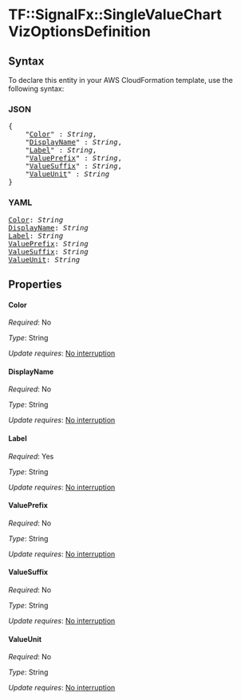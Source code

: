 # TF::SignalFx::SingleValueChart VizOptionsDefinition

## Syntax

To declare this entity in your AWS CloudFormation template, use the following syntax:

### JSON

<pre>
{
    "<a href="#color" title="Color">Color</a>" : <i>String</i>,
    "<a href="#displayname" title="DisplayName">DisplayName</a>" : <i>String</i>,
    "<a href="#label" title="Label">Label</a>" : <i>String</i>,
    "<a href="#valueprefix" title="ValuePrefix">ValuePrefix</a>" : <i>String</i>,
    "<a href="#valuesuffix" title="ValueSuffix">ValueSuffix</a>" : <i>String</i>,
    "<a href="#valueunit" title="ValueUnit">ValueUnit</a>" : <i>String</i>
}
</pre>

### YAML

<pre>
<a href="#color" title="Color">Color</a>: <i>String</i>
<a href="#displayname" title="DisplayName">DisplayName</a>: <i>String</i>
<a href="#label" title="Label">Label</a>: <i>String</i>
<a href="#valueprefix" title="ValuePrefix">ValuePrefix</a>: <i>String</i>
<a href="#valuesuffix" title="ValueSuffix">ValueSuffix</a>: <i>String</i>
<a href="#valueunit" title="ValueUnit">ValueUnit</a>: <i>String</i>
</pre>

## Properties

#### Color

_Required_: No

_Type_: String

_Update requires_: [No interruption](https://docs.aws.amazon.com/AWSCloudFormation/latest/UserGuide/using-cfn-updating-stacks-update-behaviors.html#update-no-interrupt)

#### DisplayName

_Required_: No

_Type_: String

_Update requires_: [No interruption](https://docs.aws.amazon.com/AWSCloudFormation/latest/UserGuide/using-cfn-updating-stacks-update-behaviors.html#update-no-interrupt)

#### Label

_Required_: Yes

_Type_: String

_Update requires_: [No interruption](https://docs.aws.amazon.com/AWSCloudFormation/latest/UserGuide/using-cfn-updating-stacks-update-behaviors.html#update-no-interrupt)

#### ValuePrefix

_Required_: No

_Type_: String

_Update requires_: [No interruption](https://docs.aws.amazon.com/AWSCloudFormation/latest/UserGuide/using-cfn-updating-stacks-update-behaviors.html#update-no-interrupt)

#### ValueSuffix

_Required_: No

_Type_: String

_Update requires_: [No interruption](https://docs.aws.amazon.com/AWSCloudFormation/latest/UserGuide/using-cfn-updating-stacks-update-behaviors.html#update-no-interrupt)

#### ValueUnit

_Required_: No

_Type_: String

_Update requires_: [No interruption](https://docs.aws.amazon.com/AWSCloudFormation/latest/UserGuide/using-cfn-updating-stacks-update-behaviors.html#update-no-interrupt)

